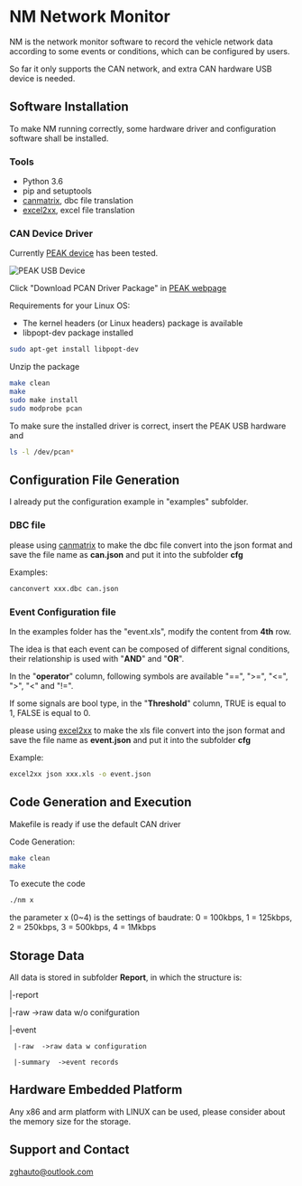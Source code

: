 # NM Network Monitor

NM is the network monitor software to record the vehicle network data according to some events or conditions, which can be configured by users.

So far it only supports the CAN network, and extra CAN hardware USB device is needed.

## Software Installation
To make NM running correctly, some hardware driver and configuration software shall be installed.


### Tools
- Python 3.6
- pip and setuptools
- [canmatrix](https://github.com/ebroecker/canmatrix), dbc file translation
- [excel2xx](https://github.com/cupen/excel2xx), excel file translation

### CAN Device Driver

Currently [PEAK device](https://www.peak-system.com/PCAN-USB.199.0.html) has been tested. 

![PEAK USB Device](https://www.peak-system.com/typo3temp/pics/61ef9f60a0.jpg)

Click "Download PCAN Driver Package" in [PEAK webpage](https://www.peak-system.com/fileadmin/media/linux/index.htm) 

Requirements for your Linux OS: 
- The kernel headers (or Linux headers) package is available
- libpopt-dev package installed

```bash
sudo apt-get install libpopt-dev
```

Unzip the package
```bash
make clean
make
sudo make install
sudo modprobe pcan
```

To make sure the installed driver is correct, insert the PEAK USB hardware and
```bash
ls -l /dev/pcan*
```

## Configuration File Generation

I already put the configuration example in "examples" subfolder.

### DBC file

please using [canmatrix](https://github.com/ebroecker/canmatrix) to make the dbc file convert into the json format and save the file name as **can.json** and put it into the subfolder **cfg**

Examples:
```bash
canconvert xxx.dbc can.json
```

### Event Configuration file

In the examples folder has the "event.xls", modify the content from **4th** row.

The idea is that each event can be composed of different signal conditions, their relationship is used with "**AND**" and "**OR**". 

In the "**operator**" column, following symbols are available "==", ">=", "<=", ">", "<" and "!=".

If some signals are bool type, in the "**Threshold**" column, TRUE is equal to 1, FALSE is equal to 0.

please using [excel2xx](https://github.com/cupen/excel2xx) to make the xls file convert into the json format and save the file name as **event.json** and put it into the subfolder **cfg**

Example:
```bash
excel2xx json xxx.xls -o event.json
```

## Code Generation and Execution

Makefile is ready if use the default CAN driver

Code Generation:
```bash
make clean
make
```

To execute the code
```bash
./nm x
```
the parameter x (0~4) is the settings of baudrate: 
0 = 100kbps, 
1 = 125kbps, 
2 = 250kbps, 
3 = 500kbps, 
4 = 1Mkbps 

## Storage Data

All data is stored in subfolder **Report**, in which the structure is:

|-report
  
  |-raw         ->raw data w/o conifguration
  
  |-event
  
     |-raw	->raw data w configuration
     
     |-summary	->event records
    

## Hardware Embedded Platform

Any x86 and arm platform with LINUX can be used, please consider about the memory size for the storage.

## Support and Contact

zghauto@outlook.com
